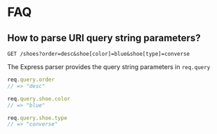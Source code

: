 # FAQ

## How to parse URI query string parameters?

```none
GET /shoes?order=desc&shoe[color]=blue&shoe[type]=converse
```

The Express parser provides the query string parameters in `req.query`

```js
req.query.order
// => "desc"

req.query.shoe.color
// => "blue"

req.query.shoe.type
// => "converse"
```
